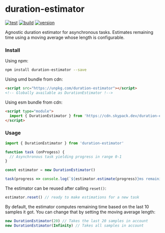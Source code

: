 # duration-estimator

[![test](https://github.com/juliendargelos/duration-estimator/workflows/test/badge.svg?branch=master)](https://github.com/juliendargelos/duration-estimator/actions?workflow=test)
[![build](https://github.com/juliendargelos/duration-estimator/workflows/build/badge.svg?branch=master)](https://github.com/juliendargelos/duration-estimator/actions?workflow=build)
[![version](https://img.shields.io/github/package-json/v/juliendargelos/duration-estimator)](https://github.com/juliendargelos/duration-estimator)

Agnostic duration estimator for asynchronous tasks. Estimates remaining time using a moving average whose length is configurable.

### Install

Using npm:

```bash
npm install duration-estimator --save
```

Using umd bundle from cdn:

```html
<script src="https://unpkg.com/duration-estimator"></script>
<!-- Globally available as DurationEstimator !-->
```

Using esm bundle from cdn:

```html
<script type="module">
  import { DurationEstimator } from 'https://cdn.skypack.dev/duration-estimator'
</script>
```

### Usage

```typescript
import { DurationEstimator } from 'duration-estimator'

function task (onProgess) {
  // Asynchronous task yielding progress in range 0-1
}

const estimator = new DurationEstimator()

task(progress => console.log(`${estimator.estimate(progress)}ms remaining`))
```

The estimator can be reused after calling `reset()`:

```typescript
estimator.reset() // ready to make estimations for a new task
```

By default, the estimator computes remaining time based on the last 10 samples it got. You can change that by setting the moving average length:

```typescript
new DurationEstimator(20) // Takes the last 20 samples in account
new DurationEstimator(Infinity) // Takes all samples in account
```
